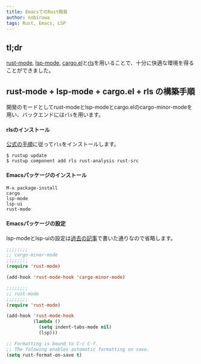 ```yaml
---
title: EmacsでのRust開発
author: nobiruwa
tags: Rust, Emacs, LSP
---
```


## tl;dr

[rust-mode](https://github.com/rust-lang/rust-mode), [lsp-mode](https://github.com/emacs-lsp/lsp-mode), [cargo.el](https://github.com/kwrooijen/cargo.el)と[rls](https://github.com/rust-lang/rls)を用いることで、十分に快適な環境を得ることができました。

## rust-mode + lsp-mode + cargo.el + rls の構築手順

開発のモードとしてrust-modeとlsp-modeとcargo.elのcargo-minor-modeを用い、バックエンドには`rls`を用います。


#### rlsのインストール

[公式の手順](https://github.com/rust-lang/rls#setup)に従って`rls`をインストールします。

```console
$ rustup update
$ rustup component add rls rust-analysis rust-src
```

#### Emacsパッケージのインストール

```emacs
M-x package-install
cargo
lsp-mode
lsp-ui
rust-mode
```

#### Emacsパッケージの設定

lsp-modeとlsp-uiの設定は[過去の記事](2019-04-07-emacs-as-cpp-ide.md)で書いた通りなので省略します。

```lisp
;;;;;;;;
;; cargo-minor-mode
;;;;;;;;
(require 'rust-mode)

(add-hook 'rust-mode-hook 'cargo-minor-mode)
```

```lisp
;;;;;;;;
;; rust-mode
;;;;;;;;
(require 'rust-mode)

(add-hook 'rust-mode-hook
          (lambda ()
            (setq indent-tabs-mode nil)
            (lsp)))

;; Formatting is bound to C-c C-f.
;; The folowing enables automatic formatting on save.
(setq rust-format-on-save t)
```
